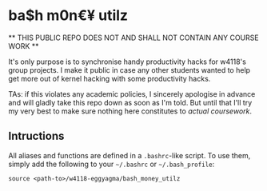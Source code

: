 ba$h m0n€¥ utilz
================

** THIS PUBLIC REPO DOES NOT AND SHALL NOT CONTAIN ANY COURSE WORK **

It's only purpose is to synchronise handy productivity hacks
for w4118's group projects.
I make it public in case any other students wanted to help get more out of
kernel hacking with some productivity hacks.

TAs: if this violates any academic policies, I sincerely apologise in advance
and will gladly take this repo down as soon as I'm told.
But until that I'll try my very best to make sure nothing here constitutes to
_actual coursework_.


Intructions
-----------

All aliases and functions are defined in a `.bashrc`-like script.
To use them, simply add the following to your `~/.bashrc` or `~/.bash_profile`:

```
source <path-to>/w4118-eggyagma/bash_money_utilz

```
